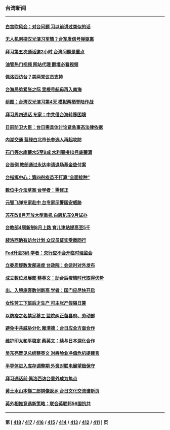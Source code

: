### 台湾新闻
---
#### [白宫吹风会：对台问题 习以前讲过类似的话](../../pages/ncid1349361/n13791127.md?07290845) 
#### [无人机刺探汉光演习军情？台军发信号弹驱离](../../pages/ncid1349361/n13791045.md?07290845) 
#### [拜习第五次通话逾2小时 台湾问题是重点](../../pages/ncid1349361/n13791055.md?07290845) 
#### [油管热门视频 网站代理 翻墙必看视频](http://209.222.30.114:81/youtube.html?07290845)
#### [佩洛西访台？美两党议员支持](../../pages/ncid1349361/n13791014.md?07290845) 
#### [台海局势紧张之际 里根号航母再入南海](../../pages/ncid1349361/n13791053.md?07290845) 
#### [组图：台湾汉光演习第4天 模拟两栖登陆作战](../../pages/ncid1349361/n13790768.md?07290845) 
#### [拜习周四通话 专家：中共借台海转移困境](../../pages/ncid1349361/n13791016.md?07290845) 
#### [日前防卫大臣：台日需具体讨论紧急事态法律依据](../../pages/ncid1349361/n13790991.md?07290845) 
#### [内湖交通 蓝绿白北市长参选人再起攻防](../../pages/ncid1349361/n13791037.md?07290845) 
#### [石门等水库蓄水5至9成 水利署拼10月底蓄满](../../pages/ncid1349361/n13790998.md?07290845) 
#### [台首例 教部通过永达申请退场基金垫付案](../../pages/ncid1349361/n13790999.md?07290845) 
#### [台指挥中心：第四剂疫苗不打算“全面接种”](../../pages/ncid1349361/n13790996.md?07290845) 
#### [数位中介法草案 台学者：需修正](../../pages/ncid1349361/n13791002.md?07290845) 
#### [元智飞弹专家赴中 台专家示警国安威胁](../../pages/ncid1349361/n13791021.md?07290845) 
#### [苏花改8月开放大型重机 白牌机车9月试办](../../pages/ncid1349361/n13791025.md?07290845) 
#### [台教部4项新制8月上路 育儿津贴提高至5千](../../pages/ncid1349361/n13791007.md?07290845) 
#### [裴洛西确有访台计划 众议员证实受邀同行](../../pages/ncid1349361/n13790974.md?07290845) 
#### [Fed升息3码 学者：央行应不会开临时理监会](../../pages/ncid1349361/n13790976.md?07290845) 
#### [立委质疑数发部进度 台政院：会适时对外发布](../../pages/ncid1349361/n13790946.md?07290845) 
#### [成立数位发展部 蔡英文：助台后疫情时代取得优势](../../pages/ncid1349361/n13790951.md?07290845) 
#### [出、入境旅客数创新高 学者：国门应尽快开启](../../pages/ncid1349361/n13790948.md?07290845) 
#### [女性劳工下班后才生产 可主张产假隔日算](../../pages/ncid1349361/n13790953.md?07290845) 
#### [以防疫之名禁足移工 监院纠正苗县府、劳动部](../../pages/ncid1349361/n13790954.md?07290845) 
#### [避免中共威胁分化 赖清德：台日应全方面合作](../../pages/ncid1349361/n13790923.md?07290845) 
#### [维护印太和平稳定 蔡英文：续与日本深化合作](../../pages/ncid1349361/n13790864.md?07290845) 
#### [吴东亮晋见总统蔡英文 对寿险业净值危机提建言](../../pages/ncid1349361/n13790895.md?07290845) 
#### [半导体进入库存调整期 外资对联电展望趋保守](../../pages/ncid1349361/n13790897.md?07290845) 
#### [拜习通话前 佩洛西访台意外成为焦点](../../pages/ncid1349361/n13790835.md?07290845) 
#### [黄土水山本悌二郎铜像返乡 台日文化交流谱新页](../../pages/ncid1349361/n13790898.md?07290845) 
#### [英外相推竞选新策略：联合英联邦56国抗共](../../pages/ncid1349361/n13790871.md?07290845) 

---
#### 第 [ [418](./418.md?07290845) / [417](./417.md?07290845) / [416](./416.md?07290845) / [415](./415.md?07290845) / [414](./414.md?07290845) / [413](./413.md?07290845) / [412](./412.md?07290845) / [411](./411.md?07290845) ] 页
